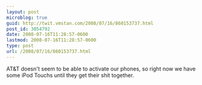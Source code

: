 ```yaml
---
layout: post
microblog: true
guid: http://twit.vmstan.com/2008/07/16/860153737.html
post_id: 3054792
date: 2008-07-16T11:28:57-0600
lastmod: 2008-07-16T11:28:57-0600
type: post
url: /2008/07/16/860153737.html
---
```

AT&T doesn't seem to be able to activate our phones, so right now we have some iPod Touchs until they get their shit together.
